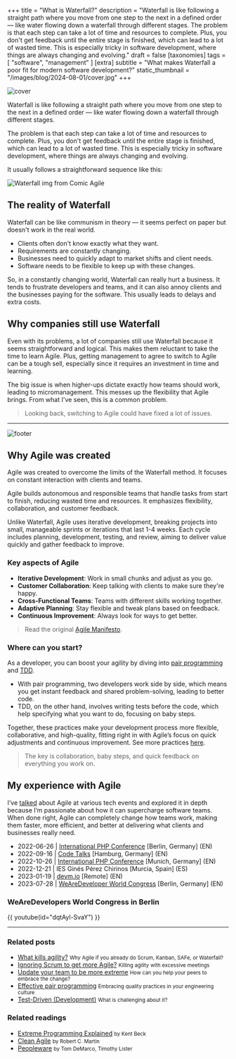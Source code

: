 +++
title = "What is Waterfall?"
description = "Waterfall is like following a straight path where you move from one step to the next in a defined order — like water flowing down a waterfall through different stages. The problem is that each step can take a lot of time and resources to complete. Plus, you don't get feedback until the entire stage is finished, which can lead to a lot of wasted time. This is especially tricky in software development, where things are always changing and evolving."
draft = false
[taxonomies]
tags = [ "software", "management" ]
[extra]
subtitle = "What makes Waterfall a poor fit for modern software development?"
static_thumbnail = "/images/blog/2024-08-01/cover.jpg"
+++

![cover](/images/blog/2024-08-01/cover.jpg)

Waterfall is like following a straight path where you move from one step to the next in a defined order — like water flowing down a waterfall through different stages.

The problem is that each step can take a lot of time and resources to complete. Plus, you don't get feedback until the entire stage is finished, which can lead to a lot of wasted time. This is especially tricky in software development, where things are always changing and evolving.

<!-- more -->

It usually follows a straightforward sequence like this:

![Waterfall img from Comic Agile](/images/blog/2024-08-01/waterfall.jpg)

## The reality of Waterfall

Waterfall can be like communism in theory — it seems perfect on paper but doesn't work in the real world.

- Clients often don't know exactly what they want.
- Requirements are constantly changing.
- Businesses need to quickly adapt to market shifts and client needs.
- Software needs to be flexible to keep up with these changes.

So, in a constantly changing world, Waterfall can really hurt a business. It tends to frustrate developers and teams, and it can also annoy clients and the businesses paying for the software. This usually leads to delays and extra costs.

## Why companies still use Waterfall

Even with its problems, a lot of companies still use Waterfall because it seems straightforward and logical. This makes them reluctant to take the time to learn Agile. Plus, getting management to agree to switch to Agile can be a tough sell, especially since it requires an investment in time and learning.

The big issue is when higher-ups dictate exactly how teams should work, leading to micromanagement. This messes up the flexibility that Agile brings. From what I've seen, this is a common problem.

> Looking back, switching to Agile could have fixed a lot of issues.

---

![footer](/images/blog/2024-08-01/footer.jpg)

## Why Agile was created

Agile was created to overcome the limits of the Waterfall method. It focuses on constant interaction with clients and teams.

Agile builds autonomous and responsible teams that handle tasks from start to finish, reducing wasted time and resources. It emphasizes flexibility, collaboration, and customer feedback.

Unlike Waterfall, Agile uses iterative development, breaking projects into small, manageable sprints or iterations that last 1-4 weeks. Each cycle includes planning, development, testing, and review, aiming to deliver value quickly and gather feedback to improve.

### Key aspects of Agile

- **Iterative Development**: Work in small chunks and adjust as you go.
- **Customer Collaboration**: Keep talking with clients to make sure they're happy.
- **Cross-Functional Teams**: Teams with different skills working together.
- **Adaptive Planning**: Stay flexible and tweak plans based on feedback.
- **Continuous Improvement**: Always look for ways to get better.

> Read the original [Agile Manifesto](https://agilemanifesto.org/).

### Where can you start?

As a developer, you can boost your agility by diving into [pair programming](/blog/effective-pair-programming/) and [TDD](/blog/test-driven-development/).

- With pair programming, two developers work side by side, which means you get instant feedback and shared problem-solving, leading to better code.
- TDD, on the other hand, involves writing tests before the code, which help specifying what you want to do, focusing on baby steps.

Together, these practices make your development process more flexible, collaborative, and high-quality, fitting right in with Agile’s focus on quick adjustments and continuous improvement. See more practices [here](/readings/extreme-programming-explained/#practices).

> The key is collaboration, baby steps, and quick feedback on everything you work on.

## My experience with Agile

I’ve [talked](/talks/) about Agile at various tech events and explored it in depth because I’m passionate about how it can supercharge software teams. When done right, Agile can completely change how teams work, making them faster, more efficient, and better at delivering what clients and businesses really need.

- 2022-06-26 | [International PHP Conference](https://phpconference.com/mixed/update-your-team-to-be-more-extreme/) [Berlin, Germany] (EN)
- 2022-09-16 | [Code Talks](https://codetalks.de/speakers#speaker-985?event=7) [Hamburg, Germany] (EN)
- 2022-10-26 | [International PHP Conference](https://phpconference.com/mixed/update-your-team-to-be-more-extreme/) [Munich, Germany] (EN)
- 2022-12-21 | IES Ginés Pérez Chirinos [Murcia, Spain] (ES)
- 2023-01-19 | [devm.io](https://devm.io/update-your-team-to-be-more-extreme/) [Remote] (EN)
- 2023-07-28 | [WeAreDeveloper World Congress](https://www.wearedevelopers.com/world-congress) [Berlin, Germany] (EN)

### WeAreDevelopers World Congress in Berlin

{{ youtube(id="dqtAyl-SvaY") }}

---

### Related posts

- [What kills agility?](/blog/what-kills-agility/) <small>Why Agile if you already do Scrum, Kanban, SAFe, or Waterfall?</small>
- [Ignoring Scrum to get more Agile?](/blog/ignoring-scrum-to-get-more-agile/) <small>Killing agility with excessive meetings</small>
- [Update your team to be more extreme](/blog/update-your-team-to-be-more-extreme/) <small>How can you help your peers to embrace the change?</small>
- [Effective pair programming](/blog/effective-pair-programming/) <small>Embracing quality practices in your engineering culture</small>
- [Test-Driven (Development)](/blog/test-driven-development/) <small>What is challenging about it?</small>

### Related readings

- [Extreme Programming Explained](/readings/xp-embrace-change/) <small>by Kent Beck</small>
- [Clean Agile](/readings/clean-agile/) <small>by Robert C. Martin</small>
- [Peopleware](/readings/peopleware) <small>by Tom DeMarco, Timothy Lister</small>
